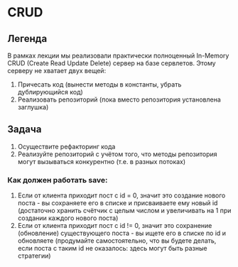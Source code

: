 # CRUD
## Легенда
В рамках лекции мы реализовали практически полноценный In-Memory CRUD (Create Read Update Delete) сервер на базе сервлетов. Этому серверу не хватает двух вещей:
1. Причесать код (вынести методы в константы, убрать дублирующийся код)
2. Реализовать репозиторий (пока вместо репозитория установлена заглушка)

## Задача
1. Осуществите рефакторинг кода
2. Реализуйте репозиторий с учётом того, что методы репозитория могут вызываться конкурентно (т.е. в разных потоках)

### Как должен работать save:

1. Если от клиента приходит пост с id = 0, значит это создание нового поста - вы сохраняете его в списке и присваиваете ему новый id (достаточно хранить счётчик с целым числом и увеличивать на 1 при создании каждого нового поста)
2. Если от клиента приходит пост с id != 0, значит это сохранение (обновление) существующего поста - вы ищете его в списке по id и обновляете (продумайте самостоятельно, что вы будете делать, если поста с таким id не оказалось: здесь могут быть разные стратегии)
